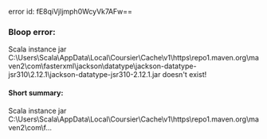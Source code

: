error id: fE8qiVjljmph0WcyVk7AFw==
### Bloop error:

Scala instance jar C:\Users\Scala\AppData\Local\Coursier\Cache\v1\https\repo1.maven.org\maven2\com\fasterxml\jackson\datatype\jackson-datatype-jsr310\2.12.1\jackson-datatype-jsr310-2.12.1.jar doesn't exist!
#### Short summary: 

Scala instance jar C:\Users\Scala\AppData\Local\Coursier\Cache\v1\https\repo1.maven.org\maven2\com\f...